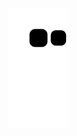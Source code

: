 <div>
  


![snake gif](https://github.com/Formandodev/Formandodev/blob/output/github-contribution-grid-snake.svg)
